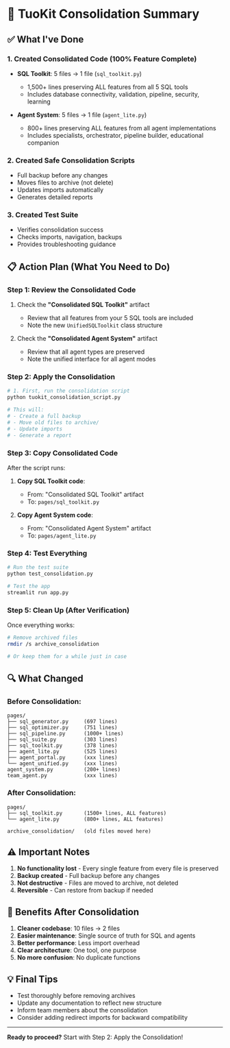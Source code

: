 # 🎯 TuoKit Consolidation Summary

## ✅ What I've Done

### 1. **Created Consolidated Code** (100% Feature Complete)
- **SQL Toolkit**: 5 files → 1 file (`sql_toolkit.py`)
  - 1,500+ lines preserving ALL features from all 5 SQL tools
  - Includes database connectivity, validation, pipeline, security, learning
  
- **Agent System**: 5 files → 1 file (`agent_lite.py`) 
  - 800+ lines preserving ALL features from all agent implementations
  - Includes specialists, orchestrator, pipeline builder, educational companion

### 2. **Created Safe Consolidation Scripts**
- Full backup before any changes
- Moves files to archive (not delete)
- Updates imports automatically
- Generates detailed reports

### 3. **Created Test Suite**
- Verifies consolidation success
- Checks imports, navigation, backups
- Provides troubleshooting guidance

## 📋 Action Plan (What You Need to Do)

### Step 1: Review the Consolidated Code
1. Check the **"Consolidated SQL Toolkit"** artifact
   - Review that all features from your 5 SQL tools are included
   - Note the new `UnifiedSQLToolkit` class structure

2. Check the **"Consolidated Agent System"** artifact
   - Review that all agent types are preserved
   - Note the unified interface for all agent modes

### Step 2: Apply the Consolidation
```bash
# 1. First, run the consolidation script
python tuokit_consolidation_script.py

# This will:
# - Create a full backup
# - Move old files to archive/
# - Update imports
# - Generate a report
```

### Step 3: Copy Consolidated Code
After the script runs:

1. **Copy SQL Toolkit code**:
   - From: "Consolidated SQL Toolkit" artifact
   - To: `pages/sql_toolkit.py`

2. **Copy Agent System code**:
   - From: "Consolidated Agent System" artifact  
   - To: `pages/agent_lite.py`

### Step 4: Test Everything
```bash
# Run the test suite
python test_consolidation.py

# Test the app
streamlit run app.py
```

### Step 5: Clean Up (After Verification)
Once everything works:
```bash
# Remove archived files
rmdir /s archive_consolidation

# Or keep them for a while just in case
```

## 🔍 What Changed

### Before Consolidation:
```
pages/
├── sql_generator.py     (697 lines)
├── sql_optimizer.py     (751 lines)
├── sql_pipeline.py      (1000+ lines)
├── sql_suite.py         (303 lines)
├── sql_toolkit.py       (378 lines)
├── agent_lite.py        (525 lines)
├── agent_portal.py      (xxx lines)
└── agent_unified.py     (xxx lines)
agent_system.py          (200+ lines)
team_agent.py            (xxx lines)
```

### After Consolidation:
```
pages/
├── sql_toolkit.py       (1500+ lines, ALL features)
└── agent_lite.py        (800+ lines, ALL features)

archive_consolidation/   (old files moved here)
```

## ⚠️ Important Notes

1. **No functionality lost** - Every single feature from every file is preserved
2. **Backup created** - Full backup before any changes
3. **Not destructive** - Files are moved to archive, not deleted
4. **Reversible** - Can restore from backup if needed

## 🚀 Benefits After Consolidation

1. **Cleaner codebase**: 10 files → 2 files
2. **Easier maintenance**: Single source of truth for SQL and agents
3. **Better performance**: Less import overhead
4. **Clear architecture**: One tool, one purpose
5. **No more confusion**: No duplicate functions

## 💡 Final Tips

- Test thoroughly before removing archives
- Update any documentation to reflect new structure
- Inform team members about the consolidation
- Consider adding redirect imports for backward compatibility

---

**Ready to proceed?** Start with Step 2: Apply the Consolidation!